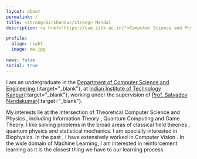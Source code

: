 ```yaml
---
layout: about
permalink: /
title: <strong>Sirshendu</strong> Mandal
description: <a href="https://cse.iitk.ac.in/">Computer Science and Physics Majors | IIT Kanpur</a> 

profile:
  align: right
  image: me.jpg
  
news: false
social: true
---
```


I am an undergraduate in the  [Department of Computer Science and Engineering ](https://www.cse.iitk.ac.in/){:target="\_blank"}, at [Indian Institute of Technology Kanpur](http://www.iitk.ac.in/){:target="\_blank"}, working under the supervision of [Prof. Satyadev Nandakumar](https://www.cse.iitk.ac.in/users/satyadev/){:target="\_blank"}. 

My interests lie at the intersection of Theoretical Computer Science and Physics , including Information Theory , Quantum Computing and Game Theory. I like solving problems in the broad areas of classical field theories , quantum physics and statistical mechanics. I am specially interested in Biophysics. In the past , I have extensively worked in Computer Vision . In the wide domain of Machine Learning, I am interested in reinforcement learning as it is the closest thing we have to our learning process.

<!-- 
-----------------

### __Publication__

* [DeepControl: Energy-Efficient Control of a Quadrotor using a Deep Neural Network](https://www.youtube.com/watch?v=kWvylnCUUAQ&feature=youtu.be)\\
  Pratyush Varshney, Gajendra Nagar, Indranil Saha\\
  In Proceedings of the IEEE/RSJ International Conference on Intelligent Robots and Systems (IROS 2019)\\
  IEEE, Macau, China, November 4-8, 2019
  


-----------------

### __Education__

* Master of Science by Research: 2017 - Present \\
  Computer Science and Engineering from IIT Kanpur\\
  Master Thesis:\\
  Advisor: Prof. Indranil Saha

* Bachelor of Technology: 2009 - 2013 \\
  Computer Science and Engineering from KNIT Sultanpur\\
  Final Project: Web-portal for Medical Assistance in J2EE struts\\
  Advisor: Prof. Abhay Kumar Agrawal

-----------------

### __Experience__

* Indian Farmers Fertilizer Cooperative \\
  Designation: Senior Engineer\\
  Duration: Mar'14 - Dec'16 

* Alcatel-Lucent (Now Nokia) \\
  Designation: Software Engineer\\
  Duration: Nov'13 - Mar'14 

--------------

### __Projects__

* Neural Network-Based Modeling and Control of Quadcopters 
* Formal Verification of Artificial Neural Networks: A Survey 
* Playing Atari Games using Reinforcement Learning 
* Aayush: Online Medical Assistance Portal

---------------------------------------- -->